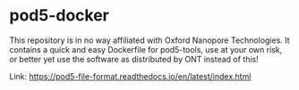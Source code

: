 # pod5-docker

This repository is in no way affiliated with Oxford Nanopore Technologies.
It contains a quick and easy Dockerfile for pod5-tools, use at your own risk, or better yet 
use the software as distributed by ONT instead of this!

Link: https://pod5-file-format.readthedocs.io/en/latest/index.html
